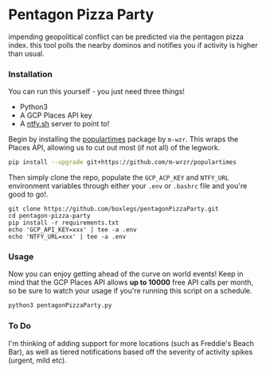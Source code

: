 # Pentagon Pizza Party
impending geopolitical conflict can be predicted via the pentagon pizza index. this tool polls the nearby dominos and notifies you if activity is higher than usual.

### Installation
You can run this yourself - you just need three things!

- Python3
- A GCP Places API key
- A [ntfy.sh](https://ntfy.sh/) server to point to!

Begin by installing the [populartimes](https://github.com/m-wrzr/populartimes/tree/master) package by `m-wzr`. This wraps the Places API, allowing us to cut out most (if not all) of the legwork.

```sh
pip install --upgrade git+https://github.com/m-wrzr/populartimes
```

Then simply clone the repo, populate the `GCP_ACP_KEY` and `NTFY_URL` environment variables through either your `.env` or `.bashrc` file and you're good to go!.

```
git clone https://github.com/boxlegs/pentagonPizzaParty.git
cd pentagon-pizza-party
pip install -r requirements.txt
echo 'GCP_API_KEY=xxx' | tee -a .env
echo 'NTFY_URL=xxx' | tee -a .env
```
### Usage
Now you can enjoy getting ahead of the curve on world events! Keep in mind that the GCP Places API allows **up to 10000** free API calls per month, so be sure to watch your usage if you're running this script on a schedule.

```sh
python3 pentagonPizzaParty.py
```

### To Do
I'm thinking of adding support for more locations (such as Freddie's Beach Bar), as well as tiered notifications based off the severity of activity spikes (urgent, mild etc). 
